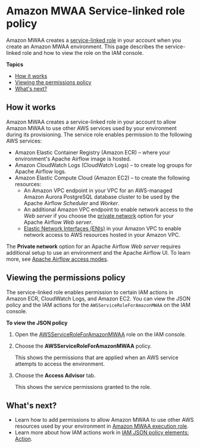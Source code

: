 # Amazon MWAA Service\-linked role policy<a name="mwaa-slr"></a>

Amazon MWAA creates a [service\-linked role](https://docs.aws.amazon.com/IAM/latest/UserGuide/using-service-linked-roles.html) in your account when you create an Amazon MWAA environment\. This page describes the service\-linked role and how to view the role on the IAM console\.

**Topics**
+ [How it works](#mwaa-slr-iam-how)
+ [Viewing the permissions policy](#mwaa-slr-iam-policy)
+ [What's next?](#mwaa-slr-next-up)

## How it works<a name="mwaa-slr-iam-how"></a>

Amazon MWAA creates a service\-linked role in your account to allow Amazon MWAA to use other AWS services used by your environment during its provisioning\. The service role enables permission to the following AWS services:
+ Amazon Elastic Container Registry \(Amazon ECR\) – where your environment's Apache Airflow image is hosted\.
+ Amazon CloudWatch Logs \(CloudWatch Logs\) – to create log groups for Apache Airflow logs\.
+ Amazon Elastic Compute Cloud \(Amazon EC2\) – to create the following resources:
  + An Amazon VPC endpoint in your VPC for an AWS\-managed Amazon Aurora PostgreSQL database cluster to be used by the Apache Airflow *Scheduler* and *Worker*\.
  + An additional Amazon VPC endpoint to enable network access to the *Web server* if you choose the [private network](configuring-networking.md) option for your Apache Airflow *Web server*\.
  + [Elastic Network Interfaces \(ENIs\)](https://docs.aws.amazon.com/vpc/latest/userguide/VPC_ElasticNetworkInterfaces.html) in your Amazon VPC to enable network access to AWS resources hosted in your Amazon VPC\.

The **Private network** option for an Apache Airflow *Web server* requires additional setup to use an environment and the Apache Airflow UI\. To learn more, see [Apache Airflow access modes](configuring-networking.md)\.

## Viewing the permissions policy<a name="mwaa-slr-iam-policy"></a>

The service\-linked role enables permission to certain IAM actions in Amazon ECR, CloudWatch Logs, and Amazon EC2\. You can view the JSON policy and the IAM actions for the `AWSServiceRoleForAmazonMWAA` on the IAM console\. 

**To view the JSON policy**

1. Open the [AWSServiceRoleForAmazonMWAA](https://console.aws.amazon.com/iam/home#/roles/AWSServiceRoleForAmazonMWAA) role on the IAM console\.

1. Choose the **AWSServiceRoleForAmazonMWAA** policy\.

   This shows the permissions that are applied when an AWS service attempts to access the environment\.

1. Choose the **Access Advisor** tab\.

   This shows the service permissions granted to the role\.

## What's next?<a name="mwaa-slr-next-up"></a>
+ Learn how to add permissions to allow Amazon MWAA to use other AWS resources used by your environment in [Amazon MWAA execution role](mwaa-create-role.md)\.
+ Learn more about how IAM actions work in [IAM JSON policy elements: Action](https://docs.aws.amazon.com/IAM/latest/UserGuide/reference_policies_elements_action.html)\.